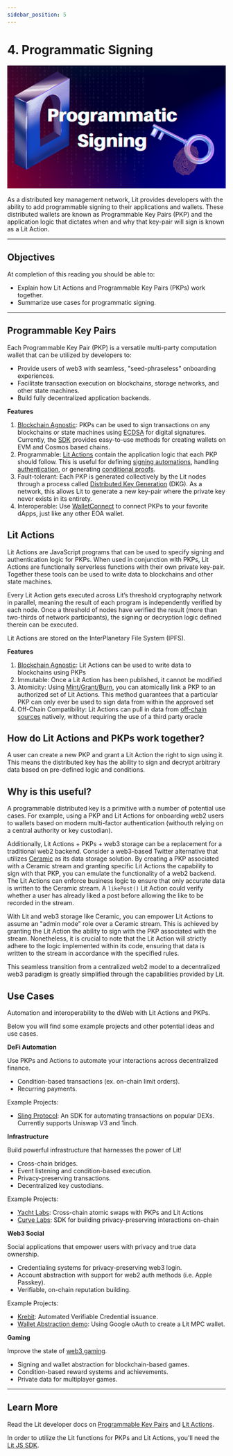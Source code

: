```yaml
---
sidebar_position: 5
---
```

# 4. Programmatic Signing
![image](../../static/img/ll_progSigning.png)

As a distributed key management network, Lit provides developers with the ability to add programmable signing to their applications and wallets. These distributed wallets are known as Programmable Key Pairs (PKP) and the application logic that dictates when and why that key-pair will sign is known as a Lit Action.

---

## Objectives
At completion of this reading you should be able to:

- Explain how Lit Actions and Programmable Key Pairs (PKPs) work together.
- Summarize use cases for programmatic signing.

---

## Programmable Key Pairs

Each Programmable Key Pair (PKP) is a versatile multi-party computation wallet that can be utilized by developers to:

- Provide users of web3 with seamless, "seed-phraseless" onboarding experiences.
- Facilitate transaction execution on blockchains, storage networks, and other state machines.
- Build fully decentralized application backends.

**Features**
1. [Blockchain Agnostic](/resources/supportedChains#programmable-key-pairs): PKPs can be used to sign transactions on any blockchains or state machines using [ECDSA](https://blog.cloudflare.com/ecdsa-the-digital-signature-algorithm-of-a-better-internet/) for digital signatures. Currently, the [SDK](https://github.com/LIT-Protocol/js-sdk/tree/master/packages/pkp-client) provides easy-to-use methods for creating wallets on EVM and Cosmos based chains. 
2. Programmable: [Lit Actions](/LitActions/intro) contain the application logic that each PKP should follow. This is useful for defining [signing automations](/automated-portfolio-rebalancing-uniswap/), handling [authentication](/pkp/authHelpers#example-setting-auth-context-with-lit-actions), or generating [conditional proofs](/LitActions/workingWithActions/conditionalSigning).  
3. Fault-tolerant: Each PKP is generated collectively by the Lit nodes through a process called [Distributed Key Generation](https://en.wikipedia.org/wiki/Distributed_key_generation) (DKG). As a network, this allows Lit to generate a new key-pair where the private key never exists in its entirety. 
4. Interoperable: Use [WalletConnect](https://github.com/LIT-Protocol/pkp-walletconnect) to connect PKPs to your favorite dApps, just like any other EOA wallet.


## Lit Actions
Lit Actions are JavaScript programs that can be used to specify signing and authentication logic for PKPs. When used in conjunction with PKPs, Lit Actions are functionally serverless functions with their own private key-pair. Together these tools can be used to write data to blockchains and other state machines.

Every Lit Action gets executed across Lit’s threshold cryptography network in parallel, meaning the result of each program is independently verified by each node. Once a threshold of nodes have verified the result (more than two-thirds of network participants), the signing or decryption logic defined therein can be executed.

Lit Actions are stored on the InterPlanetary File System (IPFS). 

**Features**

1. [Blockchain Agnostic](/resources/supportedChains#programmable-key-pairs): Lit Actions can be used to write data to blockchains using PKPs
2. Immutable: Once a Lit Action has been published, it cannot be modified
3. Atomicity: Using [Mint/Grant/Burn](/LitActions/usingPKPsAndActions#what-is-mintgrantburn), you can atomically link a PKP to an authorized set of Lit Actions. This method guarantees that a particular PKP can only ever be used to sign data from within the approved set
4. Off-Chain Compatibility: Lit Actions can pull in data from [off-chain sources](/LitActions/workingWithActions/usingFetch) natively, without requiring the use of a third party oracle

## How do Lit Actions and PKPs work together?
A user can create a new PKP and grant a Lit Action the right to sign using it. This means the distributed key has the ability to sign and decrypt arbitrary data based on pre-defined logic and conditions.

## Why is this useful?
A programmable distributed key is a primitive with a number of potential use cases. For example, using a PKP and Lit Actions for onboarding web2 users to wallets based on modern multi-factor authentication (withouth relying on a central authority or key custodian).

Additionally, Lit Actions + PKPs + web3 storage can be a replacement for a traditional web2 backend. Consider a web3-based Twitter alternative that utilizes [Ceramic](https://ceramic.network/) as its data storage solution. By creating a PKP associated with a Ceramic stream and granting specific Lit Actions the capability to sign with that PKP, you can emulate the functionality of a web2 backend. The Lit Actions can enforce business logic to ensure that only accurate data is written to the Ceramic stream. A `likePost()` Lit Action could verify whether a user has already liked a post before allowing the like to be recorded in the stream.

With Lit and web3 storage like Ceramic, you can empower Lit Actions to assume an "admin mode" role over a Ceramic stream. This is achieved by granting the Lit Action the ability to sign with the PKP associated with the stream. Nonetheless, it is crucial to note that the Lit Action will strictly adhere to the logic implemented within its code, ensuring that data is written to the stream in accordance with the specified rules. 

This seamless transition from a centralized web2 model to a decentralized web3 paradigm is greatly simplified through the capabilities provided by Lit.

## Use Cases

Automation and interoperability to the dWeb with Lit Actions and PKPs.

Below you will find some example projects and other potential ideas and use cases.

**DeFi Automation**

Use PKPs and Actions to automate your interactions across decentralized finance.

- Condition-based transactions (ex. on-chain limit orders).
- Recurring payments.

Example Projects:
- [Sling Protocol](https://github.com/Sling-Protocol/pkp-dex-sdk): An SDK for automating transactions on popular DEXs. Currently supports Uniswap V3 and 1inch.

**Infrastructure**

Build powerful infrastructure that harnesses the power of Lit!

- Cross-chain bridges.
- Event listening and condition-based execution.
- Privacy-preserving transactions.
- Decentralized key custodians.

Example Projects:
- [Yacht Labs](https://yachtlabs.io/blog/yacht-lit-swap): Cross-chain atomic swaps with PKPs and Lit Actions
- [Curve Labs](https://github.com/Curve-Labs/lit-privacy/tree/main): SDK for building privacy-preserving interactions on-chain

**Web3 Social**

Social applications that empower users with privacy and true data ownership.

- Credentialing systems for privacy-preserving web3 login.
- Account abstraction with support for web2 auth methods (i.e. Apple Passkey).
- Verifiable, on-chain reputation building.

Example Projects:

- [Krebit](https://spark.litprotocol.com/krebitxlitactions/): Automated Verifiable Credential issuance.
- [Wallet Abstraction demo](https://spark.litprotocol.com/wallet-abstraction-with-google-oauth/): Using Google oAuth to create a Lit MPC wallet.

**Gaming**

Improve the state of [web3 gaming](https://spark.litprotocol.com/lit-and-web3-gaming/).

- Signing and wallet abstraction for blockchain-based games.
- Condition-based reward systems and achievements.
- Private data for multiplayer games.

---

## Learn More
Read the Lit developer docs on [Programmable Key Pairs](https://developer.litprotocol.com/pkp/intro) and [Lit Actions](https://developer.litprotocol.com/LitActions/intro).

In order to utilize the Lit functions for PKPs and Lit Actions, you'll need the [Lit JS SDK](https://github.com/LIT-Protocol/js-sdk). 
